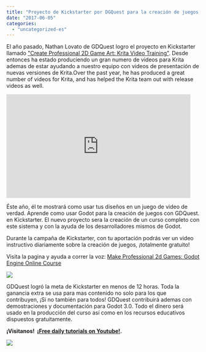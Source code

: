 ```yaml
---
title: "Proyecto de Kickstarter por DGQuest para la creación de juegos de video en 2D con motor de código libre."
date: "2017-06-05"
categories: 
  - "uncategorized-es"
---
```


El año pasado, Nathan Lovato de GDQuest logro el proyecto en Kickstarter llamado ["Create Professional 2D Game Art: Krita Video Training"](https://www.kickstarter.com/projects/gdquest/make-professional-2d-games-godot-engine-online-cou?ref=project_link). Desde entonces ha estado produciendo un gran numero de videos para Krita ademas de estar ayudando a nuestro equipo con videos de presentación de nuevas versiones de Krita.Over the past year, he has produced a great number of videos for Krita, and has helped the Krita team out with release videos as well.

<iframe src="https://www.kickstarter.com/projects/gdquest/make-professional-2d-games-godot-engine-online-cou/widget/video.html" width="480" height="270" frameborder="0" scrolling="no"></iframe>

Éste año, él te mostrará como usar tus diseños en un juego de video de verdad. Aprende como usar Godot para la creación de juegos con GDQuest. en Kickstarter. El nuevo proyecto sera la creación de un curso completo con este sistema y con la ayuda de los desarrolladores mismos de Godot.

Durante la campaña de Kickstarter, con tu aportación podrás ver un video instructivo diariamente sobre la creación de juegos, ¡totalmente gratuito!

Visita la pagina y ayuda a correr la voz: [Make Professional 2d Games: Godot Engine Online Course](https://kck.st/2q8BEGb)

[![](/images/posts/2017/Godot-Kickstarter-stretch-goal-level.png)](https://krita.org/wp-content/uploads/2017/05/Godot-Kickstarter-stretch-goal-level.png)

GDQuest logró la meta de Kickstarter en menos de 12 horas. Toda la ganancia extra se usa para mas contenido no solo para los que contribuyen, ¡Si no también para todos! GDQuest contribuirá ademas con demostraciones y documentación para Godot 3.0. Todo el dinero será usado en la producción del curso así como en los recursos educativos dispuestos gratuitamente.

**¡Visitanos!  ¡[Free daily tutorials on Youtube!](https://youtube.com/playlist?list=PLhqJJNjsQ7KEr_YlibZ3SBuzfw9xwGduK).**

[![](/images/posts/2017/Godot-Kickstarter-promo-banner.jpg)](https://krita.org/wp-content/uploads/2017/05/Godot-Kickstarter-promo-banner.jpg)

